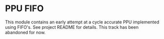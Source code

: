 # PPU FIFO

This module contains an early attempt at a cycle accurate
PPU implemented using FIFO's. See project README for details.
This track has been abandoned for now.
